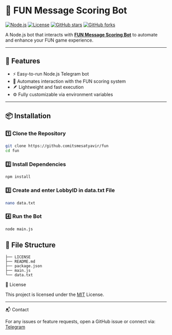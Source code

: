 # 🎯 FUN Message Scoring Bot

[![Node.js](https://img.shields.io/badge/Node.js-18+-green.svg)](https://nodejs.org/)
[![License](https://img.shields.io/badge/License-MIT-blue.svg)](LICENSE)
[![GitHub stars](https://img.shields.io/github/stars/itsmesatyavir/fun?style=social)](https://github.com/your-username/your-repo-name/stargazers)
[![GitHub forks](https://img.shields.io/github/forks/itsmesatyavir/fun?style=social)](https://github.com/your-username/your-repo-name/network/members)

A Node.js bot that interacts with **[FUN Message Scoring Bot](https://t.me/fun_message_scoring_bot?start=ref_2024951199)** to automate and enhance your FUN game experience.

---

## 🚀 Features
- ⚡ Easy-to-run Node.js Telegram bot  
- 🤖 Automates interaction with the FUN scoring system  
- 🪶 Lightweight and fast execution  
- ⚙️ Fully customizable via environment variables  

---

## 📦 Installation

### 1️⃣ Clone the Repository
```bash
git clone https://github.comitsmesatyavir/fun
cd fun
```
### 2️⃣ Install Dependencies
```bash
npm install
```
### 3️⃣ Create and enter LobbyID in data.txt File
```bash
nano data.txt
```
### 4️⃣ Run the Bot
```bash
node main.js
```
## 📂 File Structure
```
├── LICENSE
├── README.md
├── package.json
├── main.js
└── data.txt
```

📜 License

This project is licensed under the [MIT](LICENSE) License.


---

📬 Contact

For any issues or feature requests, open a GitHub issue or connect via: [Telegram](https://t.me/forestarmy)
